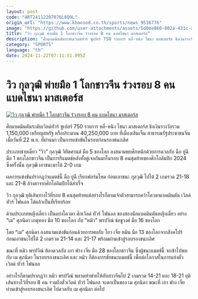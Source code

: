 ```yaml
---
layout: post
code: "ART24112207076L8Q9L"
origin_url: "https://www.khaosod.co.th/sports/news_9516776"
image: "https://github.com/user-attachments/assets/5d0ee860-802a-431c-a6c0-da18487ed378"
title: "วิว กุลวุฒิ พ่ายมือ 1 โลกชาวจีน ร่วงรอบ 8 คน แบดไชนา มาสเตอร์ส"
description: "ศึกแบดมินตันระดับเวิลด์ทัวร์ ซูเปอร์ 750 รายการ หลี่-หนิง ไชนา มาสเตอร์ส ชิงเงินรางวัลรวม 1,150,000 เหรียญสหรัฐ หรือประมาณ 40,250,000 บาท"
category: "SPORTS"
language: "th"
date: 2024-11-22T07:11:51.095Z
---
```


# วิว กุลวุฒิ พ่ายมือ 1 โลกชาวจีน ร่วงรอบ 8 คน แบดไชนา มาสเตอร์ส

[![วิว กุลวุฒิ พ่ายมือ 1 โลกชาวจีน ร่วงรอบ 8 คน แบดไชนา มาสเตอร์ส](https://www.khaosod.co.th/wpapp/uploads/2024/11/view-6.jpg "วิว กุลวุฒิ พ่ายมือ 1 โลกชาวจีน ร่วงรอบ 8 คน แบดไชนา มาสเตอร์ส")](https://www.khaosod.co.th/wpapp/uploads/2024/11/view-6.jpg)

ศึกแบดมินตันระดับเวิลด์ทัวร์ ซูเปอร์ 750 รายการ หลี่-หนิง ไชนา มาสเตอร์ส ชิงเงินรางวัลรวม 1,150,000 เหรียญสหรัฐ หรือประมาณ 40,250,000 บาท ที่เมืองเสินเจิ้น สาธารณรัฐประชาชนจีน เมื่อวันที่ 22 พ.ย. ที่ผ่านมา เป็นการแข่งขันในรอบก่อนรองชนะเลิศ

ประเภทชายเดี่ยว “วิว” กุลวุฒิ วิทิตศานต์ มือ 5 ของโลก ลงสนามพบศึกหนักด้วยการดวลกับ ฉือ ยู่ฉี มือ 1 ของโลกชาวจีน เป็นการรีแมตช์หลังทั้งคู่เจอกันมาในรอบ 8 คนสุดท้ายของศึกโอลิมปิก 2024 ซึ่งครั้งนั้น กุลวุฒิ เอาชนะมาได้ 2-0 เกม

ผลการแข่งขันปรากฎว่าแมตช์นี้ ฉือ ยู่ฉี เรียกฟอร์มโหด ก่อนเอาชนะ กุลวุฒิ ไปได้ 2 เกมรวด 21-18 และ 21-8 ล้างตาจากศึกโอลิมปิกได้สำเร็จ

วิว กุลวุฒิ ยุติเส้นทางไว้ที่รอบ 8 คนสุดท้ายแต่อย่างไรก็ตามเจ้าตัวสามารถคว้าโควตาแบดมินตัน เวิลด์ ทัวร์ ไฟนอล ได้แล้วเป็นที่เรียบร้อย

ด้านประเภทหญิงเดี่ยว เป็นแย่งโควตา ศึกเวิลด์ ทัวร์ ไฟนอล ของสองนักแบดมินตันหญิงเดี่ยว อย่าง “เม” ศุภนิดา เกตุทอง มือ 10 ของโลก กับ “หมิว” พรปวีณ์ ช่อชูวงศ์ มือ 16 ของโลก

โดย “เม” ศุภนิดา ลงสนามแข่งขันก่อนด้วยการพบกับ โยว เจี่ย หมิน มือ 13 ของโลกจากสิงคโปร์ ก่อนเอาชนะไปได้ 2 เกมรวด 21-14 และ 21-17 พร้อมผ่านเข้าสู่รอบรองชนะเลิศ

ขณะที่ หมิว พรปวีณ์ ต้องดวลกับ เกา ฟาง เจี๋ย มือ 28 ของโลกชาวจีน ซึ่งผู้ชนะแมตช์นี้ จะเข้าไปพบกับ เม ศุภนิดา ในรอบรองชนะเลิศ และ หมิว ก็ต้องการชัยชนะแมตช์นี้ เพื่อต่อโอกาสในการแย่งตั๋วเวิลด์ ทัวร์ ไฟนอล

อย่างไรก็ตามปรากฎว่า หมิว พรปวีณ์ พลาดท่าพ่ายให้กับสาวจีนไป 2 เกมรวด 14-21 และ 18-21 ยุติเส้นทางไว้ที่รอบ 8 คน รวมถึงตั๋วเวิลด์ ทัวร์ ไฟนอล จะตกเป็นของ เม ศุภนิดา ขณะที่ เกา ฟาง เจี๋ย ผ่านเข้าสู่รอบรองชนะเลิศ ไปดวลกับ เม ศุภนิดา ต่อไป